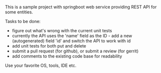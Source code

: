 This is a sample project with springboot web service providing REST API for some entities.

Tasks to be done:
* figure out what's wrong with the current unit tests
* currently the API uses the 'name' field as the ID - add a new (autogenerated) field 'id' and switch the API to work with id
* add unit tests for both put and delete
* submit a pull request (for github), or submit a review (for gerrit)
* add comments to the existing code base for readability

Use your favorite OS, tools, IDE etc.
